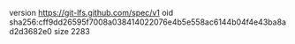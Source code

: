 version https://git-lfs.github.com/spec/v1
oid sha256:cff9dd26595f7008a038414022076e4b5e558ac6144b04f4e43ba8ad2d3682e0
size 2283
